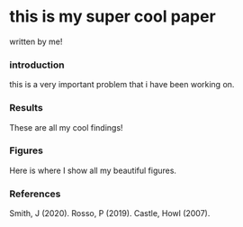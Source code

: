 # this is my super cool paper
written by me! 

### introduction 

this is a very important problem that i have been working on.

### Results

These are all my cool findings!

### Figures

Here is where I show all my beautiful figures.


### References

Smith, J (2020).
Rosso, P (2019).
Castle, Howl (2007).
